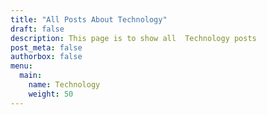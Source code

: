 ```yaml
---
title: "All Posts About Technology"
draft: false
description: This page is to show all  Technology posts
post_meta: false
authorbox: false 
menu: 
  main:
    name: Technology
    weight: 50
---
```



